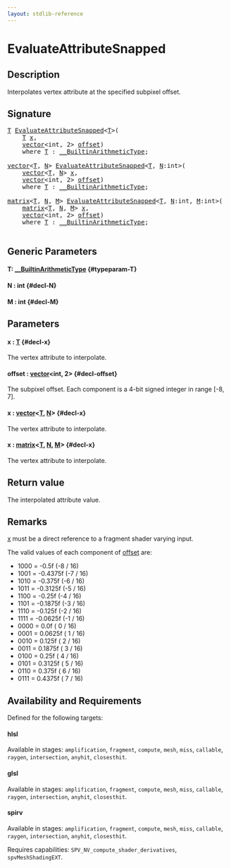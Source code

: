 ```yaml
---
layout: stdlib-reference
---
```


# EvaluateAttributeSnapped

## Description

Interpolates vertex attribute at the specified subpixel offset.



## Signature 

<pre>
<a href="/stdlib-reference/global-decls/evaluateattributesnapped-08h#typeparam-T" class="code_type">T</a> <a href="/stdlib-reference/global-decls/evaluateattributesnapped-08h">EvaluateAttributeSnapped</a>&lt;<a href="/stdlib-reference/global-decls/evaluateattributesnapped-08h#typeparam-T" class="code_type">T</a>&gt;(
    <a href="/stdlib-reference/global-decls/evaluateattributesnapped-08h#typeparam-T" class="code_type">T</a> <a href="/stdlib-reference/global-decls/evaluateattributesnapped-08h#decl-x" class="code_param">x</a>,
    <a href="/stdlib-reference/types/vector/index" class="code_type">vector</a>&lt;<span class="code_keyword">int</span>, 2&gt; <a href="/stdlib-reference/global-decls/evaluateattributesnapped-08h#decl-offset" class="code_param">offset</a>)
    <span class='code_keyword'>where</span> <a href="/stdlib-reference/global-decls/evaluateattributesnapped-08h#typeparam-T" class="code_type">T</a> : <a href="/stdlib-reference/interfaces/0_builtinarithmetictype-029j/index" class="code_type">__BuiltinArithmeticType</a>;

<a href="/stdlib-reference/types/vector/index" class="code_type">vector</a>&lt;<a href="/stdlib-reference/global-decls/evaluateattributesnapped-08h#typeparam-T" class="code_type">T</a>, <a href="/stdlib-reference/global-decls/evaluateattributesnapped-08h#decl-N" class="code_var">N</a>&gt; <a href="/stdlib-reference/global-decls/evaluateattributesnapped-08h">EvaluateAttributeSnapped</a>&lt;<a href="/stdlib-reference/global-decls/evaluateattributesnapped-08h#typeparam-T" class="code_type">T</a>, <a href="/stdlib-reference/global-decls/evaluateattributesnapped-08h#decl-N" class="code_var">N</a>:<span class="code_keyword">int</span>&gt;(
    <a href="/stdlib-reference/types/vector/index" class="code_type">vector</a>&lt;<a href="/stdlib-reference/global-decls/evaluateattributesnapped-08h#typeparam-T" class="code_type">T</a>, <a href="/stdlib-reference/global-decls/evaluateattributesnapped-08h#decl-N" class="code_var">N</a>&gt; <a href="/stdlib-reference/global-decls/evaluateattributesnapped-08h#decl-x" class="code_param">x</a>,
    <a href="/stdlib-reference/types/vector/index" class="code_type">vector</a>&lt;<span class="code_keyword">int</span>, 2&gt; <a href="/stdlib-reference/global-decls/evaluateattributesnapped-08h#decl-offset" class="code_param">offset</a>)
    <span class='code_keyword'>where</span> <a href="/stdlib-reference/global-decls/evaluateattributesnapped-08h#typeparam-T" class="code_type">T</a> : <a href="/stdlib-reference/interfaces/0_builtinarithmetictype-029j/index" class="code_type">__BuiltinArithmeticType</a>;

<a href="/stdlib-reference/types/matrix/index" class="code_type">matrix</a>&lt;<a href="/stdlib-reference/global-decls/evaluateattributesnapped-08h#typeparam-T" class="code_type">T</a>, <a href="/stdlib-reference/global-decls/evaluateattributesnapped-08h#decl-N" class="code_var">N</a>, <a href="/stdlib-reference/global-decls/evaluateattributesnapped-08h#decl-M" class="code_var">M</a>&gt; <a href="/stdlib-reference/global-decls/evaluateattributesnapped-08h">EvaluateAttributeSnapped</a>&lt;<a href="/stdlib-reference/global-decls/evaluateattributesnapped-08h#typeparam-T" class="code_type">T</a>, <a href="/stdlib-reference/global-decls/evaluateattributesnapped-08h#decl-N" class="code_var">N</a>:<span class="code_keyword">int</span>, <a href="/stdlib-reference/global-decls/evaluateattributesnapped-08h#decl-M" class="code_var">M</a>:<span class="code_keyword">int</span>&gt;(
    <a href="/stdlib-reference/types/matrix/index" class="code_type">matrix</a>&lt;<a href="/stdlib-reference/global-decls/evaluateattributesnapped-08h#typeparam-T" class="code_type">T</a>, <a href="/stdlib-reference/global-decls/evaluateattributesnapped-08h#decl-N" class="code_var">N</a>, <a href="/stdlib-reference/global-decls/evaluateattributesnapped-08h#decl-M" class="code_var">M</a>&gt; <a href="/stdlib-reference/global-decls/evaluateattributesnapped-08h#decl-x" class="code_param">x</a>,
    <a href="/stdlib-reference/types/vector/index" class="code_type">vector</a>&lt;<span class="code_keyword">int</span>, 2&gt; <a href="/stdlib-reference/global-decls/evaluateattributesnapped-08h#decl-offset" class="code_param">offset</a>)
    <span class='code_keyword'>where</span> <a href="/stdlib-reference/global-decls/evaluateattributesnapped-08h#typeparam-T" class="code_type">T</a> : <a href="/stdlib-reference/interfaces/0_builtinarithmetictype-029j/index" class="code_type">__BuiltinArithmeticType</a>;

</pre>

## Generic Parameters

#### T: [\_\_BuiltinArithmeticType](/stdlib-reference/interfaces/0_builtinarithmetictype-029j/index) {#typeparam-T}
#### N  : int {#decl-N}
#### M  : int {#decl-M}

## Parameters

#### x  : [T](/stdlib-reference/global-decls/evaluateattributesnapped-08h#typeparam-T) {#decl-x}
The vertex attribute to interpolate.

#### offset  : [vector](/stdlib-reference/types/vector/index)\<int, 2\> {#decl-offset}
The subpixel offset. Each component is a 4-bit signed integer in range [-8, 7].

#### x  : [vector](/stdlib-reference/types/vector/index)\<[T](/stdlib-reference/types/vector/index#typeparam-T), [N](/stdlib-reference/types/vector/index#decl-N)\> {#decl-x}
The vertex attribute to interpolate.

#### x  : [matrix](/stdlib-reference/types/matrix/index)\<[T](/stdlib-reference/types/matrix/t-0), [N](/stdlib-reference/types/matrix/index#decl-N), [M](/stdlib-reference/types/matrix/index#decl-M)\> {#decl-x}
The vertex attribute to interpolate.


## Return value
The interpolated attribute value.

## Remarks
<span class='code'><a href="/stdlib-reference/global-decls/evaluateattributesnapped-08h#decl-x" class="code_param">x</a></span> must be a direct reference to a fragment shader varying input.

The valid values of each component of <span class='code'><a href="/stdlib-reference/global-decls/evaluateattributesnapped-08h#decl-offset" class="code_param">offset</a></span> are:

- 1000 = -0.5f (-8 / 16)
- 1001 = -0.4375f (-7 / 16)
- 1010 = -0.375f (-6 / 16)
- 1011 = -0.3125f (-5 / 16)
- 1100 = -0.25f (-4 / 16)
- 1101 = -0.1875f (-3 / 16)
- 1110 = -0.125f (-2 / 16)
- 1111 = -0.0625f (-1 / 16)
- 0000 = 0.0f ( 0 / 16)
- 0001 = 0.0625f ( 1 / 16)
- 0010 = 0.125f ( 2 / 16)
- 0011 = 0.1875f ( 3 / 16)
- 0100 = 0.25f ( 4 / 16)
- 0101 = 0.3125f ( 5 / 16)
- 0110 = 0.375f ( 6 / 16)
- 0111 = 0.4375f ( 7 / 16)


## Availability and Requirements

Defined for the following targets:

#### hlsl
Available in stages: `amplification`, `fragment`, `compute`, `mesh`, `miss`, `callable`, `raygen`, `intersection`, `anyhit`, `closesthit`.

#### glsl
Available in stages: `amplification`, `fragment`, `compute`, `mesh`, `miss`, `callable`, `raygen`, `intersection`, `anyhit`, `closesthit`.

#### spirv
Available in stages: `amplification`, `fragment`, `compute`, `mesh`, `miss`, `callable`, `raygen`, `intersection`, `anyhit`, `closesthit`.

Requires capabilities: `SPV_NV_compute_shader_derivatives`, `spvMeshShadingEXT`.


